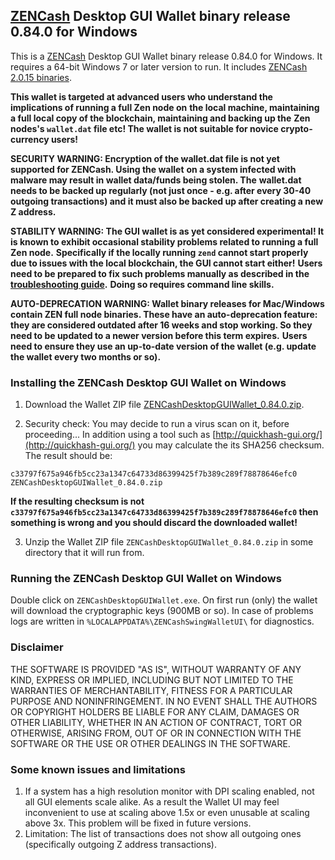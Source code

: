 ## [ZENCash](https://zensystem.io/) Desktop GUI Wallet binary release 0.84.0 for Windows

This is a [ZENCash](https://zensystem.io/) Desktop GUI Wallet binary release 0.84.0 for Windows. 
It requires a 64-bit Windows 7 or later version to run. It includes [ZENCash 2.0.15 binaries](https://github.com/HorizenOfficial/zen/releases/tag/v2.0.15). 

**This wallet is targeted at advanced users who understand the implications of running a full Zen node on**
**the local machine, maintaining a full local copy of the blockchain, maintaining and backing up the**
**Zen nodes's `wallet.dat` file etc! The wallet is not suitable for novice crypto-currency users!**

**SECURITY WARNING: Encryption of the wallet.dat file is not yet supported for ZENCash. Using the wallet** 
**on a system infected with malware may result in wallet data/funds being stolen. The**
**wallet.dat needs to be backed up regularly (not just once - e.g. after every 30-40**
**outgoing transactions) and it must also be backed up after creating a new Z address.**

**STABILITY WARNING: The GUI wallet is as yet considered experimental! It is known to exhibit occasional stability problems related to running a full Zen node.**
**Specifically if the locally running `zend` cannot start properly due to issues with the local blockchain, the GUI cannot start either!**
**Users need to be prepared to fix such problems manually as described in the [troubleshooting guide](TroubleshootingGuide.md).**
**Doing so requires command line skills.**

**AUTO-DEPRECATION WARNING: Wallet binary releases for Mac/Windows contain ZEN full node binaries. These have an auto-deprecation feature:**
**they are considered outdated after 16 weeks and stop working. So they need to be updated to a newer version before this term expires.**
**Users need to ensure they use an up-to-date version of the wallet (e.g. update the wallet every two months or so).**

### Installing the ZENCash Desktop GUI Wallet on Windows

1. Download the Wallet ZIP file 
[ZENCashDesktopGUIWallet_0.84.0.zip](https://github.com/HorizenOfficial/zencash-swing-wallet-ui/releases/download/0.84.0/ZENCashDesktopGUIWallet_0.84.0.zip). 

2. Security check: You may decide to run a virus scan on it, before proceeding... In addition using a tool 
such as [http://quickhash-gui.org/](http://quickhash-gui.org/) you may calculate the its SHA256 checksum. The 
result should be:
```
c33797f675a946fb5cc23a1347c64733d86399425f7b389c289f78878646efc0  ZENCashDesktopGUIWallet_0.84.0.zip
```
**If the resulting checksum is not `c33797f675a946fb5cc23a1347c64733d86399425f7b389c289f78878646efc0` then**
**something is wrong and you should discard the downloaded wallet!**

3. Unzip the Wallet ZIP file `ZENCashDesktopGUIWallet_0.84.0.zip` in some directory that it will run from.
   
### Running the ZENCash Desktop GUI Wallet on Windows

Double click on `ZENCashDesktopGUIWallet.exe`. On first run (only) the wallet will download the cryptographic keys 
(900MB or so). In case of problems logs are written in `%LOCALAPPDATA%\ZENCashSwingWalletUI\` for diagnostics.


### Disclaimer

THE SOFTWARE IS PROVIDED "AS IS", WITHOUT WARRANTY OF ANY KIND, EXPRESS OR
IMPLIED, INCLUDING BUT NOT LIMITED TO THE WARRANTIES OF MERCHANTABILITY,
FITNESS FOR A PARTICULAR PURPOSE AND NONINFRINGEMENT. IN NO EVENT SHALL THE
AUTHORS OR COPYRIGHT HOLDERS BE LIABLE FOR ANY CLAIM, DAMAGES OR OTHER
LIABILITY, WHETHER IN AN ACTION OF CONTRACT, TORT OR OTHERWISE, ARISING FROM,
OUT OF OR IN CONNECTION WITH THE SOFTWARE OR THE USE OR OTHER DEALINGS IN THE
SOFTWARE.

### Some known issues and limitations
1. If a system has a high resolution monitor with DPI scaling enabled, not all GUI elements scale alike.
As a result the Wallet UI may feel inconvenient to use at scaling above 1.5x or even unusable at scaling above 3x.
This problem will be fixed in future versions.
1. Limitation: The list of transactions does not show all outgoing ones (specifically outgoing Z address 
transactions).  
